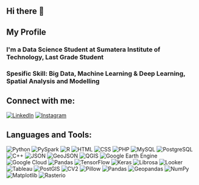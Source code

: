 ## Hi there 👋

## My Profile
### I'm a Data Science Student at Sumatera Institute of Technology, Last Grade Student
### Spesific Skill: Big Data, Machine Learning & Deep Learning, Spatial Analysis and Modelling

## Connect with me:  
[![LinkedIn](https://img.shields.io/badge/-LinkedIn-blue?style=flat&logo=linkedin)](https://linkedin.com/in/alberanalafean) [![Instagram](https://img.shields.io/badge/-Instagram-E4405F?style=flat&logo=instagram&logoColor=white)](https://instagram.com/alberanalafean_)  

## Languages and Tools:  
![Python](https://img.shields.io/badge/-Python-3776AB?style=flat&logo=python&logoColor=white)  ![PySpark](https://img.shields.io/badge/-PySpark-FDEE21?style=flat&logo=apache-spark&logoColor=black)  ![R](https://img.shields.io/badge/-R-276DC3?style=flat&logo=r&logoColor=white)  ![HTML](https://img.shields.io/badge/-HTML5-E34F26?style=flat&logo=html5&logoColor=white)  ![CSS](https://img.shields.io/badge/-CSS3-1572B6?style=flat&logo=css3&logoColor=white)  ![PHP](https://img.shields.io/badge/-PHP-777BB4?style=flat&logo=php&logoColor=white)  ![MySQL](https://img.shields.io/badge/-MySQL-4479A1?style=flat&logo=mysql&logoColor=white)  ![PostgreSQL](https://img.shields.io/badge/-PostgreSQL-336791?style=flat&logo=postgresql&logoColor=white)  ![C++](https://img.shields.io/badge/-C++-00599C?style=flat&logo=cplusplus&logoColor=white)  ![JSON](https://img.shields.io/badge/-JSON-000000?style=flat&logo=json&logoColor=white)  ![GeoJSON](https://img.shields.io/badge/-GeoJSON-154734?style=flat&logo=geojson&logoColor=white)  ![QGIS](https://img.shields.io/badge/-QGIS-589632?style=flat&logo=qgis&logoColor=white)  ![Google Earth Engine](https://img.shields.io/badge/-GEE-34A853?style=flat&logo=google-earth&logoColor=white)  ![Google Cloud](https://img.shields.io/badge/-Google%20Cloud-4285F4?style=flat&logo=google-cloud&logoColor=white)  ![Pandas](https://img.shields.io/badge/-Pandas-150458?style=flat&logo=pandas&logoColor=white)  ![TensorFlow](https://img.shields.io/badge/-TensorFlow-FF6F00?style=flat&logo=tensorflow&logoColor=white)  ![Keras](https://img.shields.io/badge/-Keras-D00000?style=flat&logo=keras&logoColor=white)  ![Librosa](https://img.shields.io/badge/-Librosa-FF6F00?style=flat&logo=soundcloud&logoColor=white)  ![Looker](https://img.shields.io/badge/-Looker-4285F4?style=flat&logo=looker&logoColor=white)  ![Tableau](https://img.shields.io/badge/-Tableau-E97627?style=flat&logo=tableau&logoColor=white) ![PostGIS](https://img.shields.io/badge/-PostGIS-336791?style=flat&logo=postgresql&logoColor=white) ![CV2](https://img.shields.io/badge/-OpenCV-5C3EE8?style=flat&logo=opencv&logoColor=white)  ![Pillow](https://img.shields.io/badge/-Pillow-316B9D?style=flat&logo=python&logoColor=white) ![Pandas](https://img.shields.io/badge/-Pandas-150458?style=flat&logo=pandas&logoColor=white) ![Geopandas](https://img.shields.io/badge/-Geopandas-154734?style=flat&logo=python&logoColor=white)  ![NumPy](https://img.shields.io/badge/-NumPy-013243?style=flat&logo=numpy&logoColor=white)  ![Matplotlib](https://img.shields.io/badge/-Matplotlib-11557C?style=flat&logo=python&logoColor=white)  ![Rasterio](https://img.shields.io/badge/-Rasterio-336791?style=flat&logo=python&logoColor=white)  
